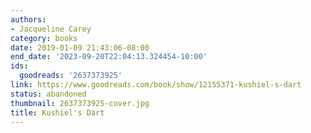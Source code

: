 ```yaml
---
authors:
- Jacqueline Carey
category: books
date: 2019-01-09 21:43:06-08:00
end_date: '2023-09-20T22:04:13.324454-10:00'
ids:
  goodreads: '2637373925'
link: https://www.goodreads.com/book/show/12155371-kushiel-s-dart
status: abandoned
thumbnail: 2637373925-cover.jpg
title: Kushiel's Dart
---
```

